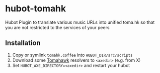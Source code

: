 hubot-tomahk
==============

Hubot Plugin to translate various music URLs into unified toma.hk so that you are not restricted to the services of your peers

Installation
------------

1. Copy or symlink `tomahk.coffee` into `HUBOT_DIR/src/scripts`
2. Download some [Tomahawk](http://www.tomahawk-player.org/) resolvers to `<axedir>` (e.g. from X)
3. Set `HUBOT_AXE_DIRECTORY=<axedir>` and restart your hubot

